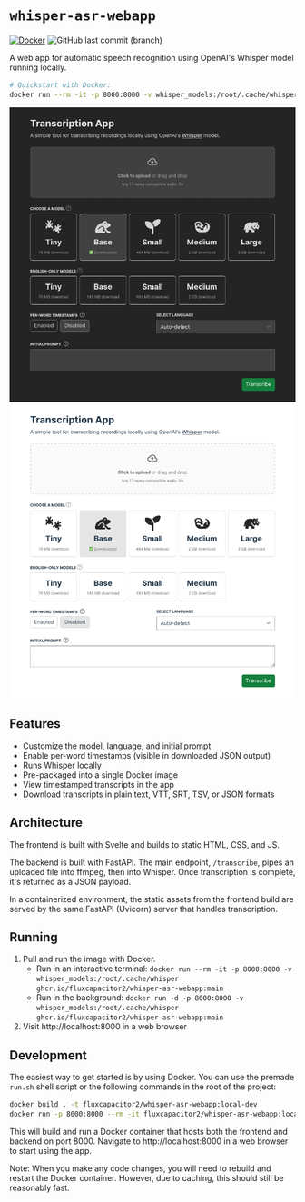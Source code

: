 # `whisper-asr-webapp`

[![Docker](https://github.com/FluxCapacitor2/whisper-asr-webapp/actions/workflows/docker.yml/badge.svg)](https://github.com/FluxCapacitor2/whisper-asr-webapp/actions/workflows/docker.yml)
![GitHub last commit (branch)](https://img.shields.io/github/last-commit/FluxCapacitor2/whisper-asr-webapp/main)

A web app for automatic speech recognition using OpenAI's Whisper model running locally.

```sh
# Quickstart with Docker:
docker run --rm -it -p 8000:8000 -v whisper_models:/root/.cache/whisper ghcr.io/fluxcapacitor2/whisper-asr-webapp:main
```

![](/.github/readme_images/app_dark.png#gh-dark-mode-only)
![](/.github/readme_images/app_light.png#gh-light-mode-only)

## Features

- Customize the model, language, and initial prompt
- Enable per-word timestamps (visible in downloaded JSON output)
- Runs Whisper locally
- Pre-packaged into a single Docker image
- View timestamped transcripts in the app
- Download transcripts in plain text, VTT, SRT, TSV, or JSON formats

## Architecture

The frontend is built with Svelte and builds to static HTML, CSS, and JS.

The backend is built with FastAPI. The main endpoint, `/transcribe`, pipes an uploaded file into ffmpeg, then into Whisper. Once transcription is complete, it's returned as a JSON payload.

In a containerized environment, the static assets from the frontend build are served by the same FastAPI (Uvicorn) server that handles transcription.

## Running

1. Pull and run the image with Docker.
   - Run in an interactive terminal: `docker run --rm -it -p 8000:8000 -v whisper_models:/root/.cache/whisper ghcr.io/fluxcapacitor2/whisper-asr-webapp:main`
   - Run in the background: `docker run -d -p 8000:8000 -v whisper_models:/root/.cache/whisper ghcr.io/fluxcapacitor2/whisper-asr-webapp:main`
2. Visit http://localhost:8000 in a web browser

## Development

The easiest way to get started is by using Docker. You can use the premade `run.sh` shell script or the following commands in the root of the project:

```sh
docker build . -t fluxcapacitor2/whisper-asr-webapp:local-dev
docker run -p 8000:8000 --rm -it fluxcapacitor2/whisper-asr-webapp:local-dev
```

This will build and run a Docker container that hosts both the frontend and backend on port 8000.
Navigate to http://localhost:8000 in a web browser to start using the app.

Note: When you make any code changes, you will need to rebuild and restart the Docker container. However, due to caching, this should still be reasonably fast.
